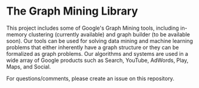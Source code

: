 # The Graph Mining Library

This project includes some of Google's Graph Mining tools, including in-memory
clustering (currently available) and graph builder (to be available soon). Our
tools can be used for solving data mining and machine learning problems that
either inherently have a graph structure or they can be formalized as graph
problems. Our algorithms and systems are used in a wide array of Google products
such as Search, YouTube, AdWords, Play, Maps, and Social.

For questions/comments, please create an issue on this repository.
